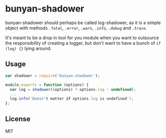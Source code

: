 # bunyan-shadower

bunyan-shadower should perhaps be called log-shadower, as it is a simple
object with methods `.fatal`, `.error`, `.warn`, `.info`, `.debug` and `.trace`.

It's meant to be a drop in tool for you module when you want to outsource the responsibility of creating a logger, but don't want to have a bunch of `if (log) {}` lying around.

## Usage

```Javascript
var shadower = require('bunyan-shadower');

module.exports = function (options) {
  var log = shadower((options) ? options.log : undefined);
  ...
  log.info('Doesn't matter if options.log is undefined');
};
```

## License

MIT

